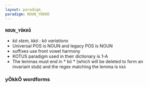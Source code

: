 ```yaml
---
layout: paradigm
paradigm: NOUN_YÖKKÖ
---
```

### ` NOUN_YÖKKÖ `

* _kö stem, kkö : kö variations_
* Universal POS is NOUN and legacy POS is NOUN
* suffixes use front vowel harmony
* KOTUS paradigm used in their dictionary is 1-A
* The lemmas must end in * kö * (which will be deleted to form an invariant stub) and the regex matching the lemma is ` kkö `

### yÖkkÖ wordforms


